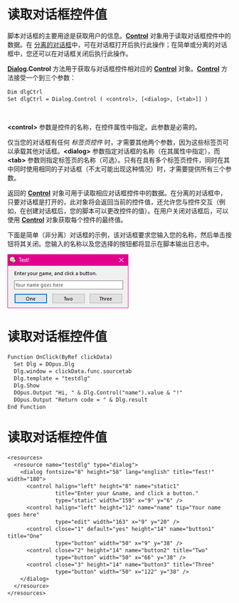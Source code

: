 # 读取对话框控件值

脚本对话框的主要用途是获取用户的信息。**[Control](/Manual/reference/scripting_reference/scripting_objects/control.zh.md)** 对象用于读取对话框控件中的数据。在 [分离的对话框](the_dialog_message_loop/detached_dialogs.zh.md)中，可在对话框打开后执行此操作；在简单或分离的对话框中，您还可以在对话框关闭后执行此操作。

**[Dialog](/Manual/reference/scripting_reference/scripting_objects/dialog.zh.md).Control** 方法用于获取与对话框控件相对应的 **[Control](/Manual/reference/scripting_reference/scripting_objects/control.zh.md)** 对象。**[Control](/Manual/reference/scripting_reference/scripting_objects/control.zh.md)** 方法接受一个到三个参数：

    Dim dlgCtrl
    Set dlgCtrl = Dialog.Control ( <control>, [<dialog>, [<tab>]] )

 

**\<control\>** 参数是控件的名称，在控件属性中指定。此参数是必需的。

仅当您的对话框有任何 *标签页控件* 时，才需要其他两个参数，因为这些标签页可以承载其他对话框。**\<dialog\>** 参数指定对话框的名称（在其属性中指定），而 **\<tab\>** 参数则指定标签页的名称（可选）。只有在具有多个标签页控件，同时在其中同时使用相同的子对话框（不太可能出现这种情况）时，才需要提供所有三个参数。

返回的 **[Control](/Manual/reference/scripting_reference/scripting_objects/control.zh.md)** 对象可用于读取相应对话框控件中的数据。在分离的对话框中，只要对话框是打开的，此对象将会返回当前的控件值，还允许您与控件交互（例如，在创建对话框后，您的脚本可以更改控件的值）。在用户关闭对话框后，可以使用 **[Control](/Manual/reference/scripting_reference/scripting_objects/control.zh.md)** 对象获取每个控件的最终值。

下面是简单（非分离）对话框的示例，该对话框要求您输入您的名称，然后单击按钮将其关闭。您输入的名称以及您选择的按钮都将显示在脚本输出日志中。

![](/Manual/images/media/image135.png)

# 读取对话框控件值

    Function OnClick(ByRef clickData)
      Set Dlg = DOpus.Dlg
      Dlg.window = clickData.func.sourcetab
      Dlg.template = "testdlg"
      Dlg.Show
      DOpus.Output "Hi, " & Dlg.Control("name").value & "!"
      DOpus.Output "Return code = " & Dlg.result
    End Function

# 读取对话框控件值

    <resources>
      <resource name="testdlg" type="dialog">
        <dialog fontsize="8" height="58" lang="english" title="Test!" width="180">
          <control halign="left" height="8" name="static1"
                   title="Enter your &name, and click a button."
                   type="static" width="159" x="9" y="6" />
          <control halign="left" height="12" name="name" tip="Your name goes here"
                   type="edit" width="163" x="9" y="20" />
          <control close="1" default="yes" height="14" name="button1" title="One"
                   type="button" width="50" x="9" y="38" />
          <control close="2" height="14" name="button2" title="Two"
                   type="button" width="50" x="66" y="38" />
          <control close="3" height="14" name="button3" title="Three"
                   type="button" width="50" x="122" y="38" />
        </dialog>
      </resource>
    </resources>